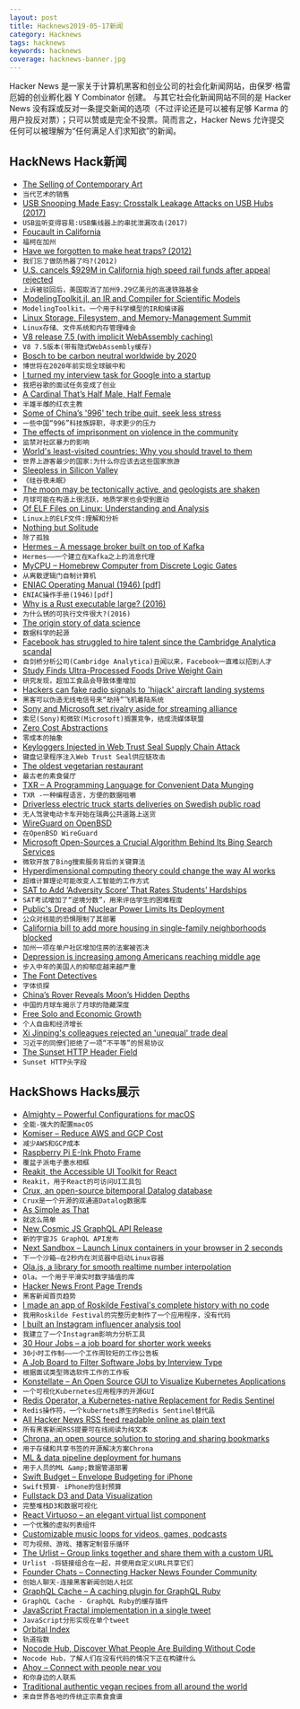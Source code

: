 ```yaml
---
layout: post
title: Hacknews2019-05-17新闻
category: Hacknews
tags: hacknews
keywords: hacknews
coverage: hacknews-banner.jpg
---
```


Hacker News 是一家关于计算机黑客和创业公司的社会化新闻网站，由保罗·格雷厄姆的创业孵化器 Y Combinator 创建。
与其它社会化新闻网站不同的是 Hacker News 没有踩或反对一条提交新闻的选项（不过评论还是可以被有足够 Karma 的用户投反对票）；只可以赞或是完全不投票。简而言之，Hacker News 允许提交任何可以被理解为“任何满足人们求知欲”的新闻。

## HackNews Hack新闻


- [The Selling of Contemporary Art](https://www.bloomberg.com/news/articles/2019-05-16/boom-review-michael-shnayerson-chronicles-contemporary-art-rise)
- `当代艺术的销售`
- [USB Snooping Made Easy: Crosstalk Leakage Attacks on USB Hubs (2017)](https://www.usenix.org/conference/usenixsecurity17/technical-sessions/presentation/su)
- `USB监听变得容易:USB集线器上的串扰泄漏攻击(2017)`
- [Foucault in California](https://www.the-tls.co.uk/articles/public/michel-foucault-lsd-death-valley/)
- `福柯在加州`
- [Have we forgotten to make heat traps? (2012)](https://www.esbe.eu/it/en/news/have-we-forgotten-to-make-heat-traps)
- `我们忘了做防热器了吗?(2012)`
- [U.S. cancels $929M in California high speed rail funds after appeal rejected](https://www.reuters.com/article/us-california-rail/u-s-cancels-929-million-in-california-high-speed-rail-funds-after-appeal-rejected-idUSKCN1SM2F9)
- `上诉被驳回后，美国取消了加州9.29亿美元的高速铁路基金`
- [ModelingToolkit.jl, an IR and Compiler for Scientific Models](http://juliadiffeq.org/DiffEqTutorials.jl/html/ode_extras/ModelingToolkit.html)
- `ModelingToolkit。一个用于科学模型的IR和编译器`
- [Linux Storage, Filesystem, and Memory-Management Summit](https://lwn.net/Articles/lsfmm2019/)
- `Linux存储、文件系统和内存管理峰会`
- [V8 release 7.5 (with implicit WebAssembly caching)](https://v8.dev/blog/v8-release-75)
- `V8 7.5版本(带有隐式WebAssembly缓存)`
- [Bosch to be carbon neutral worldwide by 2020](https://www.bosch-press.be/pressportal/be/en/press-release-17984.html)
- `博世将在2020年前实现全球碳中和`
- [I turned my interview task for Google into a startup](https://uxdesign.cc/i-turned-my-interview-task-for-google-into-a-startup-877943fb3b34)
- `我把谷歌的面试任务变成了创业`
- [A Cardinal That’s Half Male, Half Female](https://www.nytimes.com/2019/02/09/science/cardinal-sex-gender.html)
- `半雄半雌的红衣主教`
- [Some of China’s &#39;996&#39; tech tribe quit, seek less stress](https://www.reuters.com/article/us-china-tech-labour/opting-out-some-of-chinas-996-tech-tribe-quit-seek-less-stress-idUSKCN1SM0HX)
- `一些中国“996”科技族辞职，寻求更少的压力`
- [The effects of imprisonment on violence in the community](https://www.nature.com/articles/s41562-019-0604-8)
- `监禁对社区暴力的影响`
- [World&#39;s least-visited countries: Why you should travel to them](https://www.cnn.com/travel/article/least-visited-countries-travel/index.html)
- `世界上游客最少的国家:为什么你应该去这些国家旅游`
- [Sleepless in Silicon Valley](https://www.economist.com/business/2019/05/18/sleepless-in-silicon-valley)
- `《硅谷夜未眠》`
- [The moon may be tectonically active, and geologists are shaken](https://www.nationalgeographic.com/science/2019/05/moon-may-be-tectonically-active-geologists-shaken-apollo-moonquakes/)
- `月球可能在构造上很活跃，地质学家也会受到震动`
- [Of ELF Files on Linux: Understanding and Analysis](https://linux-audit.com/elf-binaries-on-linux-understanding-and-analysis/)
- `Linux上的ELF文件:理解和分析`
- [Nothing but Solitude](https://www.laphamsquarterly.org/roundtable/nothing-solitude)
- `除了孤独`
- [Hermes – A message broker built on top of Kafka](https://allegro.tech/2019/05/hermes-1-0-released.html)
- `Hermes——一个建立在Kafka之上的消息代理`
- [MyCPU – Homebrew Computer from Discrete Logic Gates](http://mycpu.thtec.org/www-mycpu-eu/index1.htm)
- `从离散逻辑门自制计算机`
- [ENIAC Operating Manual (1946) [pdf]](https://archive.org/details/bitsavers_univOfPennperatingManualJun46_7248165)
- `ENIAC操作手册(1946)[pdf]`
- [Why is a Rust executable large? (2016)](https://lifthrasiir.github.io/rustlog/why-is-a-rust-executable-large.html)
- `为什么锈的可执行文件很大?(2016)`
- [The origin story of data science](https://www.welcometothejungle.co/fr/articles/story-origin-data-science)
- `数据科学的起源`
- [Facebook has struggled to hire talent since the Cambridge Analytica scandal](https://www.cnbc.com/2019/05/16/facebook-has-struggled-to-recruit-since-cambridge-analytica-scandal.html)
- `自剑桥分析公司(Cambridge Analytica)丑闻以来，Facebook一直难以招到人才`
- [Study Finds Ultra-Processed Foods Drive Weight Gain](https://www.npr.org/sections/thesalt/2019/05/16/723693839/its-not-just-salt-sugar-fat-study-finds-ultra-processed-foods-drive-weight-gain)
- `研究发现，超加工食品会导致体重增加`
- [Hackers can fake radio signals to &#39;hijack&#39; aircraft landing systems](https://www.computing.co.uk/ctg/news/3075890/hackers-aircraft-landing-fake-radio-signals)
- `黑客可以伪造无线电信号来“劫持”飞机着陆系统`
- [Sony and Microsoft set rivalry aside for streaming alliance](https://asia.nikkei.com/Business/Business-deals/Sony-and-Microsoft-set-rivalry-aside-for-streaming-alliance)
- `索尼(Sony)和微软(Microsoft)搁置竞争，结成流媒体联盟`
- [Zero Cost Abstractions](https://boats.gitlab.io/blog/post/zero-cost-abstractions/)
- `零成本的抽象`
- [Keyloggers Injected in Web Trust Seal Supply Chain Attack](https://www.bleepingcomputer.com/news/security/keyloggers-injected-in-web-trust-seal-supply-chain-attack/)
- `键盘记录程序注入Web Trust Seal供应链攻击`
- [The oldest vegetarian restaurant](http://www.bbc.com/travel/story/20190513-the-worlds-oldest-vegetarian-restaurant)
- `最古老的素食餐厅`
- [TXR – A Programming Language for Convenient Data Munging](http://www.nongnu.org/txr/)
- `TXR -一种编程语言，方便的数据咀嚼`
- [Driverless electric truck starts deliveries on Swedish public road](https://www.reuters.com/article/us-einride-autonomous-sweden/driverless-electric-truck-starts-deliveries-on-swedish-public-road-idUSKCN1SL0NC)
- `无人驾驶电动卡车开始在瑞典公共道路上送货`
- [WireGuard on OpenBSD](https://blog.jasper.la/wireguard-on-openbsd.html)
- `在OpenBSD WireGuard`
- [Microsoft Open-Sources a Crucial Algorithm Behind Its Bing Search Services](https://blogs.microsoft.com/ai/bing-vector-search/)
- `微软开放了Bing搜索服务背后的关键算法`
- [Hyperdimensional computing theory could change the way AI works](https://eng.umd.edu/release/helping-robots-remember-hyperdimensional-computing-theory-could-change-the-way-ai-works)
- `超维计算理论可能改变人工智能的工作方式`
- [SAT to Add ‘Adversity Score’ That Rates Students’ Hardships](https://www.nytimes.com/2019/05/16/us/sat-adversity-score.html)
- `SAT考试增加了“逆境分数”，用来评估学生的困难程度`
- [Public&#39;s Dread of Nuclear Power Limits Its Deployment](https://www.cmu.edu/news/stories/archives/2019/may/nuclear-power-limits.html)
- `公众对核能的恐惧限制了其部署`
- [California bill to add more housing in single-family neighborhoods blocked](https://sf.curbed.com/2019/5/16/18617019/transit-housing-bill-sb-50-approproations-committee-suspense-wiener)
- `加州一项在单户社区增加住房的法案被否决`
- [Depression is increasing among Americans reaching middle age](https://www.economist.com/democracy-in-america/2019/05/15/depression-is-increasing-among-americans-reaching-middle-age)
- `步入中年的美国人的抑郁症越来越严重`
- [The Font Detectives](https://daily.jstor.org/the-font-detectives/)
- `字体侦探`
- [China’s Rover Reveals Moon’s Hidden Depths](https://www.scientificamerican.com/article/from-the-lunar-far-side-chinas-rover-reveals-moons-hidden-depths/)
- `中国的月球车揭示了月球的隐藏深度`
- [Free Solo and Economic Growth](https://johnhcochrane.blogspot.com/2019/05/free-solo-and-economic-growth.html)
- `个人自由和经济增长`
- [Xi Jinping&#39;s colleagues rejected an &#39;unequal&#39; trade deal](https://asia.nikkei.com/Editor-s-Picks/China-up-close/How-Xi-Jinping-s-colleagues-rejected-an-unequal-trade-deal)
- `习近平的同僚们拒绝了一项“不平等”的贸易协议`
- [The Sunset HTTP Header Field](https://tools.ietf.org/html/rfc8594)
- `Sunset HTTP头字段`


## HackShows Hacks展示

- [ Almighty – Powerful Configurations for macOS](https://news.ycombinator.com/item?id=19922578)
- `全能-强大的配置macOS`
- [ Komiser – Reduce AWS and GCP Cost](https://github.com/mlabouardy/komiser#1)
- `减少AWS和GCP成本`
- [ Raspberry Pi E-Ink Photo Frame](https://www.youtube.com/watch?v=z0sHtZqs8Go&amp;feature=youtu.be)
- `覆盆子派电子墨水相框`
- [ Reakit, the Accessible UI Toolkit for React](https://reakit.io)
- `Reakit，用于React的可访问UI工具包`
- [ Crux, an open-source bitemporal Datalog database](https://juxt.pro/blog/posts/introducing-crux.html)
- `Crux是一个开源的双通道Datalog数据库`
- [ As Simple as That](http://lambdaway.free.fr/lambdaspeech/?view=kiss)
- `就这么简单`
- [ New Cosmic JS GraphQL API Release](https://cosmicjs.com/changelog/new-graphql-api-release)
- `新的宇宙JS GraphQL API发布`
- [ Next Sandbox – Launch Linux containers in your browser in 2 seconds](https://next.tech/sandbox/for-devs)
- `下一个沙箱—在2秒内在浏览器中启动Linux容器`
- [ Ola.js, a library for smooth realtime number interpolation](https://github.com/franciscop/ola/)
- `Ola。一个用于平滑实时数字插值的库`
- [ Hacker News Front Page Trends](https://toddwschneider.com/dashboards/hacker-news-trends/)
- `黑客新闻首页趋势`
- [ I made an app of Roskilde Festival&#39;s complete history with no code](https://roskilde.glideapp.io)
- `我用Roskilde Festival的完整历史制作了一个应用程序，没有代码`
- [ I built an Instagram influencer analysis tool](http://influencerwizard.com)
- `我建立了一个Instagram影响力分析工具`
- [ 30 Hour Jobs – a job board for shorter work weeks](https://30hourjobs.com)
- `30小时工作制——一个工作周较短的工作公告板`
- [ A Job Board to Filter Software Jobs by Interview Type](https://softwarejobs.xyz)
- `根据面试类型筛选软件工作的工作板`
- [ Konstellate – An Open Source GUI to Visualize Kubernetes Applications](https://github.com/containership/konstellate)
- `一个可视化Kubernetes应用程序的开源GUI`
- [ Redis Operator, a Kubernetes-native Replacement for Redis Sentinel](https://github.com/amaizfinance/redis-operator)
- `Redis操作符，一个kubernets原生的Redis Sentinel替代品`
- [ All Hacker News RSS feed readable online as plain text](https://m.simplepie.org/?feed=http%3A%2F%2Ffeed.informer.com%2Fdigests%2FWCPITNOQHQ%2Ffeeder.rss)
- `所有黑客新闻RSS提要可在线阅读为纯文本`
- [ Chrona, an open source solution to storing and sharing bookmarks](https://chrona.io)
- `用于存储和共享书签的开源解决方案Chrona`
- [ ML &amp; data pipeline deployment for humans](https://www.omegaml.io/)
- `用于人员的ML &amp;数据管道部署`
- [ Swift Budget – Envelope Budgeting for iPhone](https://budget.cash/)
- `Swift预算- iPhone的信封预算`
- [ Fullstack D3 and Data Visualization](https://www.fullstack.io/fullstack-d3)
- `完整堆栈D3和数据可视化`
- [ React Virtuoso – an elegant virtual list component](https://github.com/petyosi/react-virtuoso)
- `一个优雅的虚拟列表组件`
- [ Customizable music loops for videos, games, podcasts](https://studio.awsm.st/)
- `可为视频、游戏、播客定制音乐循环`
- [ The Urlist – Group links together and share them with a custom URL](https://www.theurlist.com/)
- `Urlist -将链接组合在一起，并使用自定义URL共享它们`
- [ Founder Chats – Connecting Hacker News Founder Community](https://news.ycombinator.com/item?id=19910468)
- `创始人聊天-连接黑客新闻创始人社区`
- [ GraphQL Cache – A caching plugin for GraphQL Ruby](https://github.com/stackshareio/graphql-cache)
- `GraphQL Cache - GraphQL Ruby的缓存插件`
- [ JavaScript Fractal implementation in a single tweet](https://twitter.com/asyncanup/status/1128435192199139329)
- `JavaScript分形实现在单个tweet`
- [ Orbital Index](https://orbitalindex.com/)
- `轨道指数`
- [ Nocode Hub, Discover What People Are Building Without Code](https://www.nocodehub.com/)
- `Nocode Hub，了解人们在没有代码的情况下正在构建什么`
- [ Ahoy – Connect with people near you](https://ahoy.fm)
- `和你身边的人联系`
- [ Traditional authentic vegan recipes from all around the world](https://tradivegan.com)
- `来自世界各地的传统正宗素食食谱`


